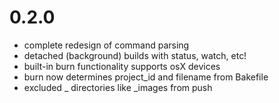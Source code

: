 
# 0.2.0

- complete redesign of command parsing
- detached (background) builds with status, watch, etc!
- built-in burn functionality supports osX devices
- burn now determines project_id and filename from Bakefile
- excluded _ directories like _images from push
